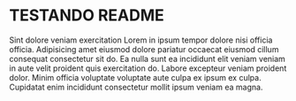 # TESTANDO README
Sint dolore veniam exercitation Lorem in ipsum tempor dolore nisi officia officia. Adipisicing amet eiusmod dolore pariatur occaecat eiusmod cillum consequat consectetur sit do. Ea nulla sunt ea incididunt elit veniam veniam in aute velit proident quis exercitation do. Labore excepteur veniam proident dolor. Minim officia voluptate voluptate aute culpa ex ipsum ex culpa. Cupidatat enim incididunt consectetur mollit ipsum veniam ea magna.